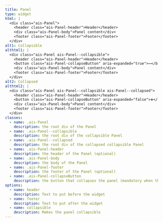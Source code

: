 ```yaml
---
title: Panel
type: widget
html: |
  <div class="ais-Panel">
    <header class="ais-Panel-header">Header</header>
    <div class="ais-Panel-body">Panel content</div>
    <footer class="ais-Panel-footer">Footer</footer>
  </div>
alt1: Collapsible
althtml1: |
  <div class="ais-Panel ais-Panel--collapsible">
    <header class="ais-Panel-header">Header</header>
    <button class="ais-Panel-collapseButton" aria-expanded="true">➖</button>
    <div class="ais-Panel-body">Panel content</div>
    <footer class="ais-Panel-footer">Footer</footer>
  </div>
alt2: Collapsed
althtml2: |
  <div class="ais-Panel ais-Panel--collapsible ais-Panel--collapsed">
    <header class="ais-Panel-header">Header</header>
    <button class="ais-Panel-collapseButton" aria-expanded="false">➕</button>
    <div class="ais-Panel-body">Panel content</div>
    <footer class="ais-Panel-footer">Footer</footer>
  </div>
classes:
  - name: .ais-Panel
    description: the root div of the Panel
  - name: .ais-Panel--collapsible
    description: the root div of the collapsible Panel
  - name: .ais-Panel--collapsed
    description: the root div of the collapsed collapsible Panel
  - name: .ais-Panel-header
    description: the header of the Panel (optional)
  - name: .ais-Panel-body
    description: the body of the Panel
  - name: .ais-Panel-footer
    description: the footer of the Panel (optional)
  - name: .ais-Panel-collapseButton
    description: the button that collapses the panel (mandatory when the panel is collapsible)
options:
  - name: header
    description: Text to put before the widget
  - name: footer
    description: Text to put after the widget
  - name: collapsible
    description: Makes the panel collapsible
---
```


